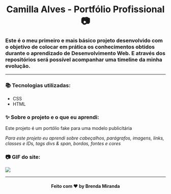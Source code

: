 <h1 align="center">
  Camilla Alves - Portfólio Profissional 📷
</h1>

### Este é o meu primeiro e mais básico projeto desenvolvido com o objetivo de colocar em prática os conhecimentos obtidos durante o aprendizado de Desenvolvimento Web. E através dos repositórios será possível acompanhar uma timeline da minha evolução.
________
 
### 📚 Tecnologias utilizadas:
* CSS
* HTML

### ✨ Sobre o projeto e o que eu aprendi:
Este projeto é um portólio fake para uma modelo publicítária

 *Para este projeto eu aprendi sobre cabeçalhos, parágrafos, imagens, links, classes e IDs, tags divs & span, bordas, fontes e cores*

### 📷 GIF do site:
![](screenshots/1.gif)
________

<h4 align="center">
  Feito com ❤ by Brenda Miranda
</h4>


